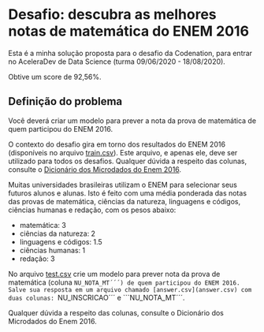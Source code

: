 # Desafio: descubra as melhores notas de matemática do ENEM 2016

Esta é a minha solução proposta para o desafio da Codenation, para entrar no AceleraDev de Data Science (turma 09/06/2020 - 18/08/2020).

Obtive um score de 92,56%.

## Definição do problema

Você deverá criar um modelo para prever a nota da prova de matemática de quem participou do ENEM 2016.

O contexto do desafio gira em torno dos resultados do ENEM 2016 (disponíveis no arquivo [train.csv](train.csv)). Este arquivo, e apenas ele, deve ser utilizado para todos os desafios. Qualquer dúvida a respeito das colunas, consulte o [Dicionário dos Microdados do Enem 2016](Dicionario_Microdados_Enem_2016.xlsx).

Muitas universidades brasileiras utilizam o ENEM para selecionar seus futuros alunos e alunas. Isto é feito com uma média ponderada das notas das provas de matemática, ciências da natureza, linguagens e códigos, ciências humanas e redação, com os pesos abaixo:

- matemática: 3
- ciências da natureza: 2
- linguagens e códigos: 1.5
- ciências humanas: 1
- redação: 3

No arquivo [test.csv](test.csv) crie um modelo para prever nota da prova de matemática (coluna ```NU_NOTA_MT´´´) de quem participou do ENEM 2016. Salve sua resposta em um arquivo chamado [answer.csv](answer.csv) com duas colunas: ```NU_INSCRICAO´´´ e ```NU_NOTA_MT´´´.

Qualquer dúvida a respeito das colunas, consulte o Dicionário dos Microdados do Enem 2016.